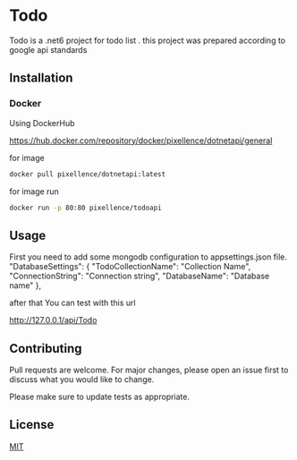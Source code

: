 # Todo

Todo is a .net6 project for todo list . this project was prepared according to google api standards

## Installation

### Docker

Using DockerHub 

https://hub.docker.com/repository/docker/pixellence/dotnetapi/general 

for image 
```bash
docker pull pixellence/dotnetapi:latest
```
for image run

```bash
docker run -p 80:80 pixellence/todoapi
```
## Usage
First you need to add some mongodb configuration to appsettings.json file.
  "DatabaseSettings": {
    "TodoCollectionName": "Collection Name",
    "ConnectionString": "Connection string",
    "DatabaseName": "Database name"
  },
  
after that
You can test with this url

http://127.0.0.1/api/Todo  

## Contributing

Pull requests are welcome. For major changes, please open an issue first
to discuss what you would like to change.

Please make sure to update tests as appropriate.

## License

[MIT](https://choosealicense.com/licenses/mit/)